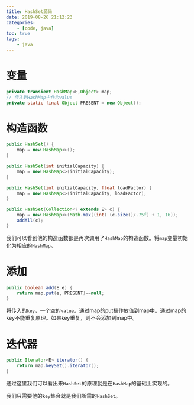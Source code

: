 ```yaml
---
title: HashSet源码
date: 2019-08-26 21:12:23
categories: 
	- [code, java]
toc: true
tags: 
	- java
---
```


# 变量

```java
private transient HashMap<E,Object> map;
// 传入到HashMap中作为value
private static final Object PRESENT = new Object();
```



# 构造函数

```java
public HashSet() {
    map = new HashMap<>();
}

public HashSet(int initialCapacity) {
    map = new HashMap<>(initialCapacity);
}

public HashSet(int initialCapacity, float loadFactor) {
    map = new HashMap<>(initialCapacity, loadFactor);
}

public HashSet(Collection<? extends E> c) {
    map = new HashMap<>(Math.max((int) (c.size()/.75f) + 1, 16));
    addAll(c);
}
```

我们可以看到他的构造函数都是再次调用了`HashMap`的构造函数。将`map`变量初始化为相应的`HashMap`。

# 添加

```java
public boolean add(E e) {
    return map.put(e, PRESENT)==null;
}
```

将传入的`key`，一个空的`value`。通过map的put操作放值到map中。通过map的key不能重复原理。如果key重复，则不会添加到map中。  

# 迭代器

````java
public Iterator<E> iterator() {
    return map.keySet().iterator();
}
````

通过这里我们可以看出来`HashSet`的原理就是在`HashMap`的基础上实现的。  

我们只需要他的`key`集合就是我们所需的`HashSet`。

